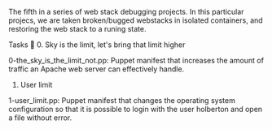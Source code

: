 The fifth in a series of web stack debugging projects. In this particular projecs, we are taken broken/bugged webstacks in isolated containers, and restoring the web stack to a runing state. 

Tasks 📃
0. Sky is the limit, let's bring that limit higher

0-the_sky_is_the_limit_not.pp: Puppet manifest that increases the amount of traffic an Apache web server can effectively handle.
1. User limit

1-user_limit.pp: Puppet manifest that changes the operating system configuration so that it is possible to login with the user holberton and open a file without error.
